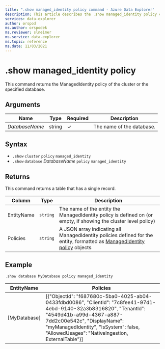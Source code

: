 ```yaml
---
title: ".show managed_identity policy command - Azure Data Explorer"
description: This article describes the .show managed_identity policy command in Azure Data Explorer.
services: data-explorer
author: orspod
ms.author: orspodek
ms.reviewer: slneimer
ms.service: data-explorer
ms.topic: reference
ms.date: 11/03/2021
---
```

# .show managed_identity policy

This command returns the ManagedIdentity policy of the cluster or the specified database.

## Arguments

|Name|Type|Required|Description|
|--|--|--|--|
|*DatabaseName*|string|&check;|The name of the database.|

## Syntax

* `.show` `cluster` `policy` `managed_identity`
* `.show` `database` *DatabaseName* `policy` `managed_identity`

## Returns

This command returns a table that has a single record.

| Column     | Type     | Description       |
|------------|----------|----------------------------------------------------------------------------------------------------------|
| EntityName | `string` | The name of the entity the ManagedIdentity policy is defined on (or empty, if showing the cluster level policy) |
| Policies   | `string` | A JSON array indicating all ManagedIdentity policies defined for the entity, formatted as [ManagedIdentity policy](managed-identity-policy.md#the-managedidentity-policy-object) objects|

## Example

```kusto
.show database MyDatabase policy managed_identity
```

| EntityName   | Policies |
|--------------|----------|
| [MyDatabase] | [{"ObjectId": "f687680c-5ba0-4025-ab04-0433fdbd0086", "ClientId": "7c8fee41-97d1-4ebd-9140-32a3b8316820", "TenantId": "4549d41b-a99d-4367-a887-7dd2c00e542c", "DisplayName": "myManagedIdentity", "IsSystem": false, "AllowedUsages": "NativeIngestion, ExternalTable"}] |
